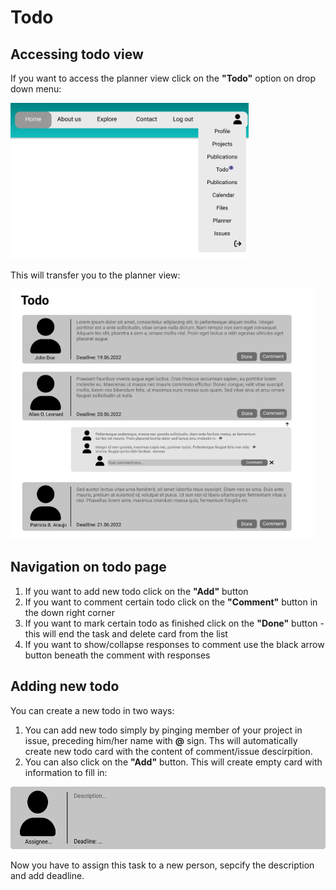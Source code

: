 # Todo

## Accessing todo view

If you want to access the planner view click on the **"Todo"** option on drop down menu:

<img src='../../img/header.png' height=250>

This will transfer you to the planner view:

<img src='../../img/todo.png' height=400>

## Navigation on todo page

1. If you want to add new todo click on the **"Add"** button
2. If you want to comment certain todo click on the **"Comment"** button in the down right corner
3. If you want to mark certain todo as finished click on the **"Done"** button - this will end the task and delete card from the list
4. If you want to show/collapse responses to comment use the black arrow button beneath the comment with responses


## Adding new todo

You can create a new todo in two ways:

1. You can add new todo simply by pinging member of your project in issue, preceding him/her name with **@** sign. Ths will automatically create new todo card with the content of comment/issue descirpition. 
2. You can also click on the **"Add"** button. This will create empty card with information to fill in:

<img src='../../img/ToDo card.png' height=100>

Now you have to assign this task to a new person, sepcify the description and add deadline. 
